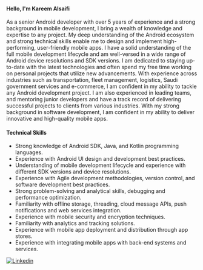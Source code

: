 
#### Hello, I'm Kareem Alsaifi 

As a senior Android developer with over 5 years of experience and a strong background in mobile development, I bring a wealth of knowledge and expertise to any project. My deep understanding of the Android ecosystem and strong technical skills enable me to design and implement high-performing, user-friendly mobile apps. I have a solid understanding of the full mobile development lifecycle and am well-versed in a wide range of Android device resolutions and SDK versions. I am dedicated to staying up-to-date with the latest technologies and often spend my free time working on personal projects that utilize new advancements. With experience across industries such as transportation, fleet management, logistics, Saudi government services and e-commerce, I am confident in my ability to tackle any Android development project. I am also experienced in leading teams, and mentoring junior developers and have a track record of delivering successful projects to clients from various industries. With my strong background in software development, I am confident in my ability to deliver innovative and high-quality mobile apps.

#### Technical Skills

- Strong knowledge of Android SDK, Java, and Kotlin programming languages.
- Experience with Android UI design and development best practices.
- Understanding of mobile development lifecycle and experience with different SDK versions and device resolutions.
- Experience with Agile development methodologies, version control, and software development best practices.
- Strong problem-solving and analytical skills, debugging and performance optimization.
- Familiarity with offline storage, threading, cloud message APIs, push notifications and web services integration.
- Experience with mobile security and encryption techniques.
- Familiarity with analytics and tracking solutions.
- Experience with mobile app deployment and distribution through app stores.
- Experience with integrating mobile apps with back-end systems and services.

[![Linkedin](https://img.shields.io/badge/-linkedin-grey?logo=linkedin)](https://www.linkedin.com/in/alsaifi/)

